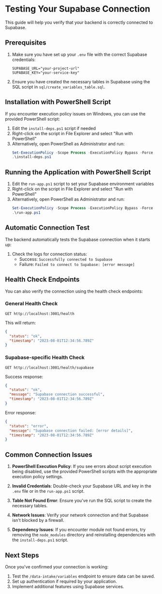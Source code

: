 # Testing Your Supabase Connection

This guide will help you verify that your backend is correctly connected to Supabase.

## Prerequisites

1. Make sure you have set up your `.env` file with the correct Supabase credentials:
   ```
   SUPABASE_URL="your-project-url"
   SUPABASE_KEY="your-service-key"
   ```

2. Ensure you have created the necessary tables in Supabase using the SQL script in `sql/create_variables_table.sql`.

## Installation with PowerShell Script

If you encounter execution policy issues on Windows, you can use the provided PowerShell script:

1. Edit the `install-deps.ps1` script if needed
2. Right-click on the script in File Explorer and select "Run with PowerShell"
3. Alternatively, open PowerShell as Administrator and run:
   ```powershell
   Set-ExecutionPolicy -Scope Process -ExecutionPolicy Bypass -Force
   .\install-deps.ps1
   ```

## Running the Application with PowerShell Script

1. Edit the `run-app.ps1` script to set your Supabase environment variables
2. Right-click on the script in File Explorer and select "Run with PowerShell"
3. Alternatively, open PowerShell as Administrator and run:
   ```powershell
   Set-ExecutionPolicy -Scope Process -ExecutionPolicy Bypass -Force
   .\run-app.ps1
   ```

## Automatic Connection Test

The backend automatically tests the Supabase connection when it starts up:

1. Check the logs for connection status:
   - Success: `Successfully connected to Supabase`
   - Failure: `Failed to connect to Supabase: [error message]`

## Health Check Endpoints

You can also verify the connection using the health check endpoints:

### General Health Check
```
GET http://localhost:3001/health
```

This will return:
```json
{
  "status": "ok",
  "timestamp": "2023-08-01T12:34:56.789Z"
}
```

### Supabase-specific Health Check
```
GET http://localhost:3001/health/supabase
```

Success response:
```json
{
  "status": "ok",
  "message": "Supabase connection successful",
  "timestamp": "2023-08-01T12:34:56.789Z"
}
```

Error response:
```json
{
  "status": "error",
  "message": "Supabase connection failed: [error details]",
  "timestamp": "2023-08-01T12:34:56.789Z"
}
```

## Common Connection Issues

1. **PowerShell Execution Policy**: If you see errors about script execution being disabled, use the provided PowerShell scripts with the appropriate execution policy settings.

2. **Invalid Credentials**: Double-check your Supabase URL and key in the `.env` file or in the `run-app.ps1` script.

3. **Table Not Found Error**: Ensure you've run the SQL script to create the necessary tables.

4. **Network Issues**: Verify your network connection and that Supabase isn't blocked by a firewall.

5. **Dependency Issues**: If you encounter module not found errors, try removing the `node_modules` directory and reinstalling dependencies with the `install-deps.ps1` script.

## Next Steps

Once you've confirmed your connection is working:

1. Test the `/data-intake/variables` endpoint to ensure data can be saved.
2. Set up authentication if required by your application.
3. Implement additional features using Supabase services. 